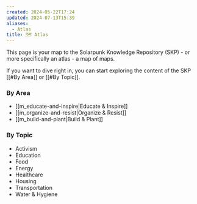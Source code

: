 ```yaml
---
created: 2024-05-22T17:24
updated: 2024-07-13T15:39
aliases:
  - Atlas
title: 🗺️ Atlas
---
```

This page is your map to the Solarpunk Knowledge Repository (SKP) - or more specifically an atlas - a map of maps.

If you want to dive right in, you can start exploring the content of the SKP [[#By Area]] or [[#By Topic]].

### By Area
- [[m_educate-and-inspire|Educate & Inspire]]
- [[m_organize-and-resist|Organize & Resist]]
- [[m_build-and-plant|Build & Plant]]

### By Topic
- Activism
- Education
- Food
- Energy
- Healthcare
- Housing
- Transportation
- Water & Hygiene